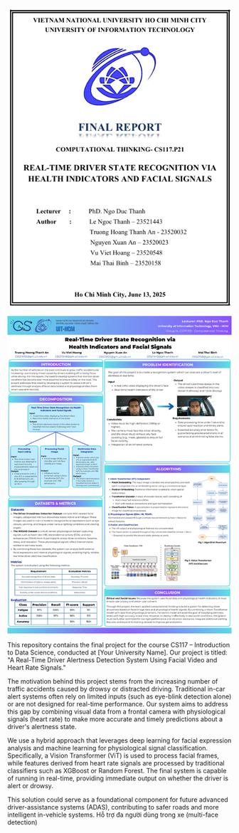 <!-- Ảnh tổng quan, căn giữa, phóng to -->
<p align="center">
  <img src="overview.png" width="800"/>
</p>

<!-- Ảnh poster chính thức, căn giữa, phóng to -->
<p align="center">
  <img src="Official.png" width="800"/>
</p>


This repository contains the final project for the course CS117 – Introduction to Data Science, conducted at [Your University Name]. Our project is titled:
"A Real-Time Driver Alertness Detection System Using Facial Video and Heart Rate Signals."

The motivation behind this project stems from the increasing number of traffic accidents caused by drowsy or distracted driving. Traditional in-car alert systems often rely on limited inputs (such as eye-blink detection alone) or are not designed for real-time performance. Our system aims to address this gap by combining visual data from a frontal camera with physiological signals (heart rate) to make more accurate and timely predictions about a driver's alertness state.

We use a hybrid approach that leverages deep learning for facial expression analysis and machine learning for physiological signal classification. Specifically, a Vision Transformer (ViT) is used to process facial frames, while features derived from heart rate signals are processed by traditional classifiers such as XGBoost or Random Forest. The final system is capable of running in real-time, providing immediate output on whether the driver is alert or drowsy.

This solution could serve as a foundational component for future advanced driver-assistance systems (ADAS), contributing to safer roads and more intelligent in-vehicle systems.
Hỗ trợ đa người dùng trong xe (multi-face detection)

